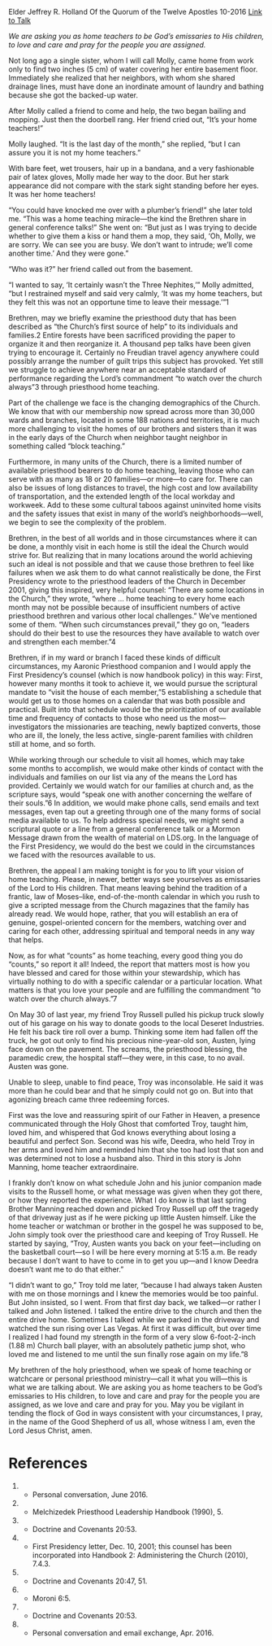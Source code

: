 Elder Jeffrey R. Holland
Of the Quorum of the Twelve Apostles
10-2016
[Link to Talk](https://www.churchofjesuschrist.org/study/general-conference/2016/10/emissaries-to-the-church?lang=eng)

_We are asking you as home teachers to be God’s emissaries to His children, to love and care and pray for the people you are assigned._

Not long ago a single sister, whom I will call Molly, came home from work only to find two inches (5 cm) of water covering her entire basement floor. Immediately she realized that her neighbors, with whom she shared drainage lines, must have done an inordinate amount of laundry and bathing because she got the backed-up water.

After Molly called a friend to come and help, the two began bailing and mopping. Just then the doorbell rang. Her friend cried out, “It’s your home teachers!”

Molly laughed. “It is the last day of the month,” she replied, “but I can assure you it is not my home teachers.”

With bare feet, wet trousers, hair up in a bandana, and a very fashionable pair of latex gloves, Molly made her way to the door. But her stark appearance did not compare with the stark sight standing before her eyes. It was her home teachers!

“You could have knocked me over with a plumber’s friend!” she later told me. “This was a home teaching miracle—the kind the Brethren share in general conference talks!” She went on: “But just as I was trying to decide whether to give them a kiss or hand them a mop, they said, ‘Oh, Molly, we are sorry. We can see you are busy. We don’t want to intrude; we’ll come another time.’ And they were gone.”

“Who was it?” her friend called out from the basement.

“I wanted to say, ‘It certainly wasn’t the Three Nephites,’” Molly admitted, “but I restrained myself and said very calmly, ‘It was my home teachers, but they felt this was not an opportune time to leave their message.’”1

Brethren, may we briefly examine the priesthood duty that has been described as “the Church’s first source of help” to its individuals and families.2 Entire forests have been sacrificed providing the paper to organize it and then reorganize it. A thousand pep talks have been given trying to encourage it. Certainly no Freudian travel agency anywhere could possibly arrange the number of guilt trips this subject has provoked. Yet still we struggle to achieve anywhere near an acceptable standard of performance regarding the Lord’s commandment “to watch over the church always”3 through priesthood home teaching.

Part of the challenge we face is the changing demographics of the Church. We know that with our membership now spread across more than 30,000 wards and branches, located in some 188 nations and territories, it is much more challenging to visit the homes of our brothers and sisters than it was in the early days of the Church when neighbor taught neighbor in something called “block teaching.”

Furthermore, in many units of the Church, there is a limited number of available priesthood bearers to do home teaching, leaving those who can serve with as many as 18 or 20 families—or more—to care for. There can also be issues of long distances to travel, the high cost and low availability of transportation, and the extended length of the local workday and workweek. Add to these some cultural taboos against uninvited home visits and the safety issues that exist in many of the world’s neighborhoods—well, we begin to see the complexity of the problem.

Brethren, in the best of all worlds and in those circumstances where it can be done, a monthly visit in each home is still the ideal the Church would strive for. But realizing that in many locations around the world achieving such an ideal is not possible and that we cause those brethren to feel like failures when we ask them to do what cannot realistically be done, the First Presidency wrote to the priesthood leaders of the Church in December 2001, giving this inspired, very helpful counsel: “There are some locations in the Church,” they wrote, “where … home teaching to every home each month may not be possible because of insufficient numbers of active priesthood brethren and various other local challenges.” We’ve mentioned some of them. “When such circumstances prevail,” they go on, “leaders should do their best to use the resources they have available to watch over and strengthen each member.”4

Brethren, if in my ward or branch I faced these kinds of difficult circumstances, my Aaronic Priesthood companion and I would apply the First Presidency’s counsel (which is now handbook policy) in this way: First, however many months it took to achieve it, we would pursue the scriptural mandate to “visit the house of each member,”5 establishing a schedule that would get us to those homes on a calendar that was both possible and practical. Built into that schedule would be the prioritization of our available time and frequency of contacts to those who need us the most—investigators the missionaries are teaching, newly baptized converts, those who are ill, the lonely, the less active, single-parent families with children still at home, and so forth.

While working through our schedule to visit all homes, which may take some months to accomplish, we would make other kinds of contact with the individuals and families on our list via any of the means the Lord has provided. Certainly we would watch for our families at church and, as the scripture says, would “speak one with another concerning the welfare of their souls.”6 In addition, we would make phone calls, send emails and text messages, even tap out a greeting through one of the many forms of social media available to us. To help address special needs, we might send a scriptural quote or a line from a general conference talk or a Mormon Message drawn from the wealth of material on LDS.org. In the language of the First Presidency, we would do the best we could in the circumstances we faced with the resources available to us.

Brethren, the appeal I am making tonight is for you to lift your vision of home teaching. Please, in newer, better ways see yourselves as emissaries of the Lord to His children. That means leaving behind the tradition of a frantic, law of Moses–like, end-of-the-month calendar in which you rush to give a scripted message from the Church magazines that the family has already read. We would hope, rather, that you will establish an era of genuine, gospel-oriented concern for the members, watching over and caring for each other, addressing spiritual and temporal needs in any way that helps.

Now, as for what “counts” as home teaching, every good thing you do “counts,” so report it all! Indeed, the report that matters most is how you have blessed and cared for those within your stewardship, which has virtually nothing to do with a specific calendar or a particular location. What matters is that you love your people and are fulfilling the commandment “to watch over the church always.”7

On May 30 of last year, my friend Troy Russell pulled his pickup truck slowly out of his garage on his way to donate goods to the local Deseret Industries. He felt his back tire roll over a bump. Thinking some item had fallen off the truck, he got out only to find his precious nine-year-old son, Austen, lying face down on the pavement. The screams, the priesthood blessing, the paramedic crew, the hospital staff—they were, in this case, to no avail. Austen was gone.

Unable to sleep, unable to find peace, Troy was inconsolable. He said it was more than he could bear and that he simply could not go on. But into that agonizing breach came three redeeming forces.

First was the love and reassuring spirit of our Father in Heaven, a presence communicated through the Holy Ghost that comforted Troy, taught him, loved him, and whispered that God knows everything about losing a beautiful and perfect Son. Second was his wife, Deedra, who held Troy in her arms and loved him and reminded him that she too had lost that son and was determined not to lose a husband also. Third in this story is John Manning, home teacher extraordinaire.

I frankly don’t know on what schedule John and his junior companion made visits to the Russell home, or what message was given when they got there, or how they reported the experience. What I do know is that last spring Brother Manning reached down and picked Troy Russell up off the tragedy of that driveway just as if he were picking up little Austen himself. Like the home teacher or watchman or brother in the gospel he was supposed to be, John simply took over the priesthood care and keeping of Troy Russell. He started by saying, “Troy, Austen wants you back on your feet—including on the basketball court—so I will be here every morning at 5:15 a.m. Be ready because I don’t want to have to come in to get you up—and I know Deedra doesn’t want me to do that either.”

“I didn’t want to go,” Troy told me later, “because I had always taken Austen with me on those mornings and I knew the memories would be too painful. But John insisted, so I went. From that first day back, we talked—or rather I talked and John listened. I talked the entire drive to the church and then the entire drive home. Sometimes I talked while we parked in the driveway and watched the sun rising over Las Vegas. At first it was difficult, but over time I realized I had found my strength in the form of a very slow 6-foot-2-inch (1.88 m) Church ball player, with an absolutely pathetic jump shot, who loved me and listened to me until the sun finally rose again on my life.”8

My brethren of the holy priesthood, when we speak of home teaching or watchcare or personal priesthood ministry—call it what you will—this is what we are talking about. We are asking you as home teachers to be God’s emissaries to His children, to love and care and pray for the people you are assigned, as we love and care and pray for you. May you be vigilant in tending the flock of God in ways consistent with your circumstances, I pray, in the name of the Good Shepherd of us all, whose witness I am, even the Lord Jesus Christ, amen.

# References
1. - Personal conversation, June 2016.
2. - Melchizedek Priesthood Leadership Handbook (1990), 5.
3. - Doctrine and Covenants 20:53.
4. - First Presidency letter, Dec. 10, 2001; this counsel has been incorporated into Handbook 2: Administering the Church (2010), 7.4.3.
5. - Doctrine and Covenants 20:47, 51.
6. - Moroni 6:5.
7. - Doctrine and Covenants 20:53.
8. - Personal conversation and email exchange, Apr. 2016.